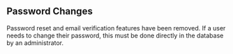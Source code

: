 ## Password Changes

Password reset and email verification features have been removed. If a user needs to change their password, this must be done directly in the database by an administrator. 